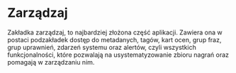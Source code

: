 # Zarządzaj

Zakładka zarządzaj, to najbardziej złożona część aplikacji. Zawiera ona w postaci podzakładek dostęp do metadanych, tagów, kart ocen, grup fraz, grup uprawnień, zdarzeń systemu oraz alertów, czyli wszystkich funkcjonalności, które pozwalają na usystematyzowanie zbioru nagrań oraz pomagają w zarządzaniu nim.
